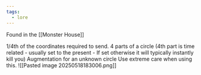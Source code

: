 ```yaml
---
tags:
  - lore
---
```

Found in the [[Monster House]]

1/4th of the coordinates required to send. 4 parts of a circle 
(4th part is time related - usually set to the present - If set otherwise it will typically instantly kill you)
Augmentation for an unknown circle
Use extreme care when using this.
![[Pasted image 20250518183006.png]]